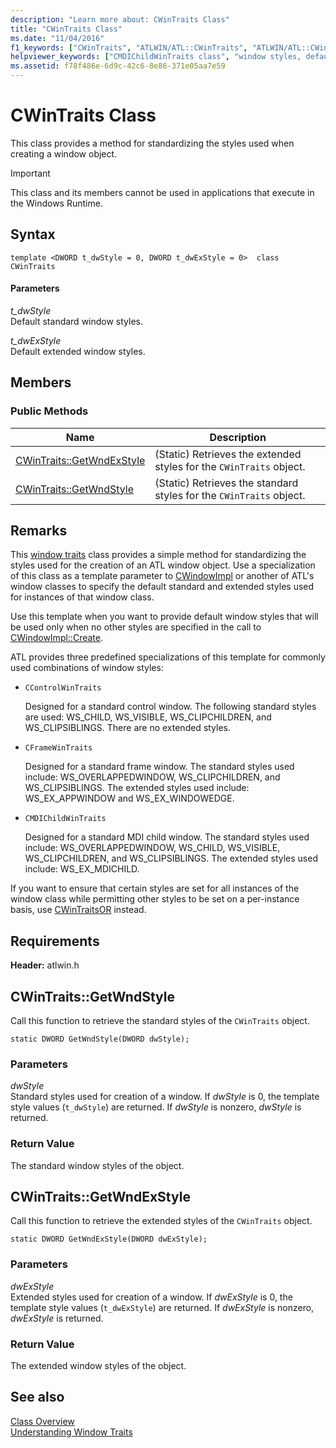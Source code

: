 ```yaml
---
description: "Learn more about: CWinTraits Class"
title: "CWinTraits Class"
ms.date: "11/04/2016"
f1_keywords: ["CWinTraits", "ATLWIN/ATL::CWinTraits", "ATLWIN/ATL::CWinTraits::GetWndExStyle", "ATLWIN/ATL::CWinTraits::GetWndStyle"]
helpviewer_keywords: ["CMDIChildWinTraits class", "window styles, default values for ATL", "CWinTraits class", "CFrameWinTraits class", "CControlWinTraits class"]
ms.assetid: f78f486e-6d9c-42c6-8e86-371e05aa7e59
---
```

# CWinTraits Class

This class provides a method for standardizing the styles used when creating a window object.

> [!IMPORTANT]
> This class and its members cannot be used in applications that execute in the Windows Runtime.

## Syntax

```
template <DWORD t_dwStyle = 0, DWORD t_dwExStyle = 0>  class CWinTraits
```

#### Parameters

*t_dwStyle*<br/>
Default standard window styles.

*t_dwExStyle*<br/>
Default extended window styles.

## Members

### Public Methods

|Name|Description|
|----------|-----------------|
|[CWinTraits::GetWndExStyle](#getwndexstyle)|(Static) Retrieves the extended styles for the `CWinTraits` object.|
|[CWinTraits::GetWndStyle](#getwndstyle)|(Static) Retrieves the standard styles for the `CWinTraits` object.|

## Remarks

This [window traits](../../atl/understanding-window-traits.md) class provides a simple method for standardizing the styles used for the creation of an ATL window object. Use a specialization of this class as a template parameter to [CWindowImpl](../../atl/reference/cwindowimpl-class.md) or another of ATL's window classes to specify the default standard and extended styles used for instances of that window class.

Use this template when you want to provide default window styles that will be used only when no other styles are specified in the call to [CWindowImpl::Create](../../atl/reference/cwindowimpl-class.md#create).

ATL provides three predefined specializations of this template for commonly used combinations of window styles:

- `CControlWinTraits`

   Designed for a standard control window. The following standard styles are used: WS_CHILD, WS_VISIBLE, WS_CLIPCHILDREN, and WS_CLIPSIBLINGS. There are no extended styles.

- `CFrameWinTraits`

   Designed for a standard frame window. The standard styles used include: WS_OVERLAPPEDWINDOW, WS_CLIPCHILDREN, and WS_CLIPSIBLINGS. The extended styles used include: WS_EX_APPWINDOW and WS_EX_WINDOWEDGE.

- `CMDIChildWinTraits`

   Designed for a standard MDI child window. The standard styles used include: WS_OVERLAPPEDWINDOW, WS_CHILD, WS_VISIBLE, WS_CLIPCHILDREN, and WS_CLIPSIBLINGS. The extended styles used include: WS_EX_MDICHILD.

If you want to ensure that certain styles are set for all instances of the window class while permitting other styles to be set on a per-instance basis, use [CWinTraitsOR](../../atl/reference/cwintraitsor-class.md) instead.

## Requirements

**Header:** atlwin.h

## <a name="getwndstyle"></a> CWinTraits::GetWndStyle

Call this function to retrieve the standard styles of the `CWinTraits` object.

```
static DWORD GetWndStyle(DWORD dwStyle);
```

### Parameters

*dwStyle*<br/>
Standard styles used for creation of a window. If *dwStyle* is 0, the template style values (`t_dwStyle`) are returned. If *dwStyle* is nonzero, *dwStyle* is returned.

### Return Value

The standard window styles of the object.

## <a name="getwndexstyle"></a> CWinTraits::GetWndExStyle

Call this function to retrieve the extended styles of the `CWinTraits` object.

```
static DWORD GetWndExStyle(DWORD dwExStyle);
```

### Parameters

*dwExStyle*<br/>
Extended styles used for creation of a window. If *dwExStyle* is 0, the template style values (`t_dwExStyle`) are returned. If *dwExStyle* is nonzero, *dwExStyle* is returned.

### Return Value

The extended window styles of the object.

## See also

[Class Overview](../../atl/atl-class-overview.md)<br/>
[Understanding Window Traits](../../atl/understanding-window-traits.md)
